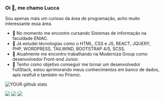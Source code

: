 ### Oi 👋, me chamo Lucca
Sou apenas mais um curioso da área de programação, acho muito interessante essa área.

- 🔭 No momento me encontro cursando Sistemas de informação na faculdade ENIAC.
- 🌱 Já estudei técnologias como o HTML, CSS e JS, REACT, JQUERY, PHP, WORDPRESS, TAILWIND, BOOTSTRAP 4/5, SCSS.
- 🚀 Atualmente me encontro trabalhando na Moderniza Group como desenvolvedor Front-end Junior.
- 🤝 Tenho como objetivo conseguir me tornar um desenvolvedor FullStack, estou aprimorando meus conhecimentos em banco de dados, apis restfull e também no Prismic.

![YOUR github stats](https://github-readme-stats.vercel.app/api?username=Luccasoncini)

[<img src="https://img.shields.io/badge/linkedin-%230077B5.svg?&style=for-the-badge&logo=linkedin&logoColor=white" />](https://www.linkedin.com/in/lucca-soncini-727930207//) 
[<img src = "https://img.shields.io/badge/instagram-%23E4405F.svg?&style=for-the-badge&logo=instagram&logoColor=white">](https://www.instagram.com/Luccasoncini/)
[<img src = "https://img.shields.io/badge/portifólio-%3e6ff4.svg?Color=whit?&style=for-the-badge&logo=instagrame">](https://luccadiassoncini.vercel.app/)

